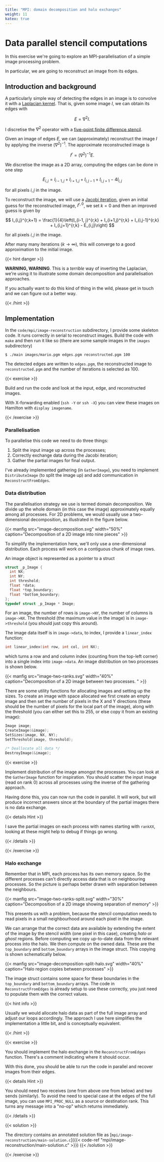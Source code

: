 ```yaml
---
title: "MPI: domain decomposition and halo exchanges"
weight: 11
katex: true
---
```


# Data parallel stencil computations

In this exercise we're going to explore an MPI-parallelisation of a
simple image processing problem.

In particular, we are going to reconstruct an image from its edges.

## Introduction and background

A particularly simple way of detecting the edges in an image is to
convolve it with a [Laplacian
kernel](https://aishack.in/tutorials/sobel-laplacian-edge-detectors/).
That is, given some image $I$, we can obtain its edges with

$$
E = \nabla^2 I.
$$

I discretise the $\nabla^2$ operator with a [five-point finite
difference stencil](https://en.wikipedia.org/wiki/Five-point_stencil).

Given an image of edges $E$, we can (approximately) reconstruct the
image $I$ by applying the inverse $\left(\nabla^2\right)^{-1}$. The
approximate reconstructed image is

$$
I^r = \left(\nabla^2\right)^{-1} E.
$$

We discretise the image as a 2D array, computing the edges can be done
in one step

$$
E_{i, j} = I_{i-1, j} + I_{i+1, j} + I_{i, j-1} + I_{i, j+1} - 4I_{i,j}
$$

for all pixels $i, j$ in the image.

To reconstruct the image, we will use a [Jacobi
iteration](https://en.wikipedia.org/wiki/Jacobi_method), given an
initial guess for the reconstructed image, $I^{r, 0}$, we set
$k = 0$ and then an improved guess is given by

$$
I_{i,j}^{r,k+1} = \frac{1}{4}\left(I_{i-1, j}^{r,k} + I_{i+1,j}^{r,k} +
I_{i,j-1}^{r,k} + I_{i,j+1}^{r,k} - E_{i,j}\right)
$$

for all pixels $i, j$ in the image.

After many many iterations ($k \to \infty$), this will converge to a
good approximation to the initial image.

{{< hint danger >}}

**WARNING, WARNING**. This is a _terrible_ way of inverting the
Laplacian, we're using it to illustrate some domain decomposition and
parallelisation approaches.

If you actually want to do this kind of thing in the wild, please get
in touch and we can figure out a better way.

{{< /hint >}}


## Implementation

In the `code/mpi/image-reconstruction` subdirectory, I provide some
skeleton code. It runs correctly in serial to reconstruct images.
Build the code with `make` and then run it like so (there are some
sample images in the `images` subdirectory)

```
$ ./main images/mario.pgm edges.pgm reconstructed.pgm 100
```

The detected edges are written to `edges.pgm`, the reconstructed image
to `reconstructed.pgm` and the number of iterations is selected as
100.

{{< exercise >}}

Build and run the code and look at the input, edge, and reconstructed
images.

With X-forwarding enabled (`ssh -Y` or `ssh -X`) you can view these
images on Hamilton with `display imagename`.

{{< /exercise >}}

### Parallelisation

To parallelise this code we need to do three things:

1. Split the input image up across the processes;
2. Correctly exchange data during the Jacobi iteration;
3. Gather the partial images for final output.

I've already implemented gathering (in `GatherImage`), you need to
implement `DistributeImage` (to split the image up) and add
communication in `ReconstructFromEdges`.

### Data distribution

The parallelisation strategy we use is termed domain decomposition. We
divide up the whole domain (in this case the image) approximately
equally among all processes. For 2D problems, we would usually use a
two-dimensional decomposition, as illustrated in the figure below.

{{< manfig src="image-decomposition.svg"
    width="50%"
    caption="Decomposition of a 2D image into nine pieces" >}}

To simplify the implementation here, we'll only use a one-dimensional
distribution. Each process will work on a contiguous chunk of image
rows.

An image object is represented as a pointer to a struct

```c
struct _p_Image {
  int NX;
  int NY;
  int threshold;
  float *data;
  float *top_boundary;
  float *bottom_boundary;
};
typedef struct _p_Image * Image;
```

For an image, the number of rows is `image->NY`, the number of columns
is `image->NX`. The threshold (the maximum value in the image) is in
`image->threshold` (you should just copy this around).

The image data itself is in `image->data`, to index, I provide a
`linear_index` function:

```c
int linear_index(int row, int col, int NX);
```

which turns a row and and column index (counting from the top-left
corner) into a single index into `image->data`. An image distribution
on two processes is shown below.

{{< manfig src="image-two-ranks.svg"
    width="40%"
    caption="Decomposition of a 2D image between two processes. " >}}

There are some utility functions for allocating images and setting up
the sizes. To create an image with space allocated we first create an
empty image and then set the number of pixels in the X and Y
directions (these should be the number of pixels for the local part of
the image), along with the threshold (you can either set this to 255,
or else copy it from an existing image):

```c
Image image;
CreateImage(&image);
SetSizes(image, NX, NY);
SetThreshold(image, threshold);

/* Deallocate all data */
DestroyImage(&image);
```

{{< exercise >}}

Implement distribution of the image amongst the processes. You can
look at the `GatherImage` function for inspiration. You should scatter
the input image (read on rank 0) across all processes using the
inverse of the gathering approach.

Having done this, you can now run the code in parallel. It will work,
but will produce incorrect answers since at the boundary of the
partial images there is no data exchange.

{{< details Hint >}}

I save the partial images on each process with names starting with
`rankXX`, looking at these might help to debug if things go wrong.

{{< /details >}}

{{< /exercise >}}


### Halo exchange

Remember that in MPI, each process has its own memory space. So the
different processes can't directly access data that is on neighbouring
processes. So the picture is perhaps better drawn with separation
between the neighbours.

{{< manfig src="image-two-ranks-split.svg"
    width="30%"
    caption="Decomposition of a 2D image showing separation of memory"
    >}}
    
This presents us with a problem, because the stencil computation needs
to read pixels in a small neighbourhood around each pixel in the
image.

We can arrange that the correct data are available by extending the
extent of the image by the stencil width (one pixel in this case),
creating _halo_ or _ghost_ regions. Before computing we copy
up-to-date data from the relevant process into the halo. We then
compute on the owned data. These are the `top_boundary` and
`bottom_boundary` arrays in the image struct. This copying is shown
schematically below.

{{< manfig src="image-decomposition-split-halo.svg"
    width="40%"
    caption="Halo region copies between processes" >}}

The image struct contains some space for these boundaries in the
`top_boundary` and `bottom_boundary` arrays. The code in
`ReconstructFromEdges` is already setup to use these correctly, you
just need to populate them with the correct values.

{{< hint info >}}

Usually we would allocate halo data as part of the full image array
and adjust our loops accordingly. The approach I use here simplifies
the implementation a little bit, and is conceptually equivalent.

{{< /hint >}}

{{< exercise >}}

You should implement the halo exchange in the `ReconstructFromEdges`
function. There's a comment indicating where it should occur.

With this done, you should be able to run the code in parallel and
recover images from their edges.

{{< details Hint >}}

You should need two receives (one from above one from below) and two
sends (similarly). To avoid the need to special case at the edges of
the full image, you can use `MPI_PROC_NULL` as a source or destination
rank. This turns any message into a "no-op" which returns immediately.

{{< /details >}}

{{< solution >}}

The directory contains an annotated solution file as
[`mpi/image-reconstruction/main-solution.c`]({{< code-ref
"mpi/image-reconstruction/main-solution.c" >}})
{{< /solution >}}

{{< /exercise >}}

